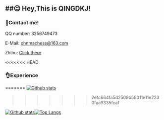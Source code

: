 ## ##😉 Hey,This is QINGDKJ!

### 👀Contact me!

QQ number: 3256749473

E-Mail: ohnmachess@163.com

Zhihu: [Click there](https://www.zhihu.com/people/qingdkj)

<<<<<<< HEAD
### 👌Experience
=======
[![Github stats](https://github-readme-stats.vercel.app/api?username=z-rx&show_icons=true&include_all_commits=true)](https://github.com/z-rx/github-readme-stats)
>>>>>>> 2efc664fa5d2509b59011e11e2230faa9335fcaf

[![Github stats](https://github-readme-stats.vercel.app/api?username=z-rx&show_icons=true&include_all_commits=true)](https://github.com/z-rx/github-readme-stats)[![Top Langs](https://github-readme-stats.vercel.app/api/top-langs/?username=z-rx&layout=compact)](https://github.com/z-rx/github-readme-stats)



